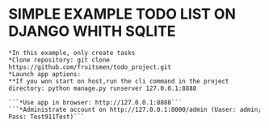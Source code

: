 # SIMPLE EXAMPLE TODO LIST ON DJANGO WHITH SQLITE
```*In this example, only create tasks```  
```*Clone repository: git clone https://github.com/fruitsmen/todo_project.git```  
```*Launch app aptions:```  
```**If you won start on host,run the cli command in the project directory: python manage.py runserver 127.0.0.1:8888```  
```**If you won start app in docker,run the cli command in the project directory: docker run -p 8888:8888 container-id
```*Use app in browser: http://127.0.0.1:8888```  
```*Administrate account on http://127.0.0.1:8000/admin (Uaser: admin; Pass: Test911Test)```  
